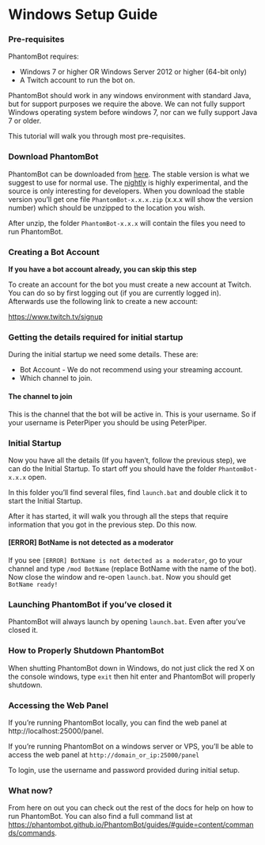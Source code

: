 # Windows Setup Guide

### Pre-requisites

PhantomBot requires:

- Windows 7 or higher OR Windows Server 2012 or higher (64-bit only)
- A Twitch account to run the bot on.

PhantomBot should work in any windows environment with standard Java, but for support purposes we require the above. We can not fully support Windows operating system before windows 7, nor can we fully support Java 7 or older.

This tutorial will walk you through most pre-requisites.

### Download PhantomBot

PhantomBot can be downloaded from [here](https://github.com/PhantomBot/PhantomBot/releases/latest/). The stable version is what we suggest to use for normal use. The [nightly](https://github.com/PhantomBot/nightly-build) is highly experimental, and the source is only interesting for developers. When you download the stable version you’ll get one file `PhantomBot-x.x.x.zip` (x.x.x will show the version number) which should be unzipped to the location you wish.

After unzip, the folder `PhantomBot-x.x.x` will contain the files you need to run PhantomBot.

### Creating a Bot Account

**If you have a bot account already, you can skip this step**

To create an account for the bot you must create a new account at Twitch. You can do so by first logging out (if you are currently logged in). Afterwards use the following link to create a new account:

https://www.twitch.tv/signup

### Getting the details required for initial startup

During the initial startup we need some details. These are:

- Bot Account - We do not recommend using your streaming account.
- Which channel to join.

#### The channel to join

This is the channel that the bot will be active in. This is your username. So if your username is PeterPiper you should be using PeterPiper.

### Initial Startup

Now you have all the details (If you haven’t, follow the previous step), we can do the Initial Startup.
To start off you should have the folder `PhantomBot-x.x.x` open.

In this folder you’ll find several files, find `launch.bat` and double click it to start the Initial Startup.

After it has started, it will walk you through all the steps that require information that you got in the previous step. Do this now.

#### [ERROR] BotName is not detected as a moderator

If you see `[ERROR] BotName is not detected as a moderator`, go to your channel and type `/mod BotName` (replace BotName with the name of the bot). Now close the window and re-open `launch.bat`. Now you should get `BotName ready!`

### Launching PhantomBot if you’ve closed it

PhantomBot will always launch by opening `launch.bat`. Even after you’ve closed it.

### How to Properly Shutdown PhantomBot

When shutting PhantomBot down in Windows, do not just click the red X on the console windows, type `exit` then hit enter and PhantomBot will properly shutdown.

### Accessing the Web Panel

If you’re running PhantomBot locally, you can find the web panel at http://localhost:25000/panel.

If you’re running PhantomBot on a windows server or VPS, you’ll be able to access the web panel at `http://domain_or_ip:25000/panel`

To login, use the username and password provided during initial setup.

### What now?

From here on out you can check out the rest of the docs for help on how to run PhantomBot.
You can also find a full command list at https://phantombot.github.io/PhantomBot/guides/#guide=content/commands/commands.
